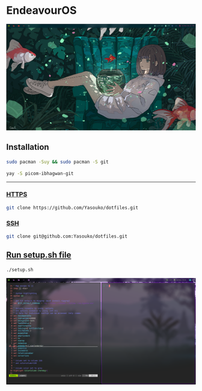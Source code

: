 # EndeavourOS

![ui](./ui.png)

## Installation

```bash
sudo pacman -Suy && sudo pacman -S git
```
```bash 
yay -S picom-ibhagwan-git
```

---

### [HTTPS](https://git-scm.com/)

```bash
git clone https://github.com/Yasouko/dotfiles.git
```

### [SSH](https://docs.github.com/en/authentication/connecting-to-github-with-ssh)

```bash
git clone git@github.com:Yasouko/dotfiles.git
```

## [Run setup.sh file](https://docs.fileformat.com/programming/sh/)

```bash
./setup.sh
```

![Screen](./Screen.png)
